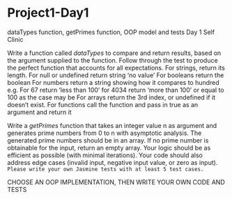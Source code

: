 # Project1-Day1
dataTypes function, getPrimes  function,  OOP model and tests
Day 1 Self Clinic

Write a function called *dataTypes* to compare and return results, based on the argument supplied to the function. Follow through the test to produce the perfect function that accounts for all expectations.
For strings, return its length.
For null or undefined return string ‘no value’
For booleans return the boolean
For numbers return a string showing how it compares to hundred e.g. For 67 return ‘less than 100’ for 4034 return ‘more than 100’ or equal to 100 as the case may be
For arrays return the 3rd index, or undefined if it doesn’t exist.
For functions call the function and pass in true as an argument and return it



Write a *getPrimes* function that takes an integer value n as argument and generates prime numbers from 0 to n with asymptotic analysis.
The generated prime numbers should be in an array.
If no prime number is obtainable for the input, return an empty array.
Your logic should be as efficient as possible (with minimal iterations).
Your code should also address edge cases (invalid input, negative input value, or zero as input).
```    Please write your own Jasmine tests with at least 5 test cases.```



CHOOSE AN OOP IMPLEMENTATION, THEN WRITE YOUR OWN CODE AND TESTS 
